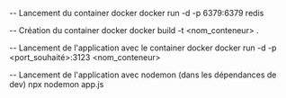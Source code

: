 -- Lancement du container docker
docker run -d -p 6379:6379 redis

-- Création du container docker
docker build -t <nom_conteneur> . 

-- Lancement de l'application avec le container docker
docker run -d -p <port_souhaité>:3123 <nom_conteneur>

-- Lancement de l'application avec nodemon (dans les dépendances de dev)
npx nodemon app.js



